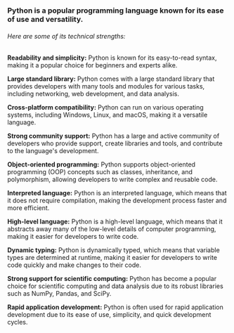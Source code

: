 
### Python is a popular programming language known for its ease of use and versatility.
###### Here are some of its technical strengths:

**Readability and simplicity:** Python is known for its easy-to-read syntax, making it a popular choice for beginners and experts alike.

**Large standard library:** Python comes with a large standard library that provides developers with many tools and modules for various tasks, including networking, web development, and data analysis.

**Cross-platform compatibility:** Python can run on various operating systems, including Windows, Linux, and macOS, making it a versatile language.

**Strong community support:** Python has a large and active community of developers who provide support, create libraries and tools, and contribute to the language's development.

**Object-oriented programming:** Python supports object-oriented programming (OOP) concepts such as classes, inheritance, and polymorphism, allowing developers to write complex and reusable code.

**Interpreted language:** Python is an interpreted language, which means that it does not require compilation, making the development process faster and more efficient.

**High-level language:** Python is a high-level language, which means that it abstracts away many of the low-level details of computer programming, making it easier for developers to write code.

**Dynamic typing:** Python is dynamically typed, which means that variable types are determined at runtime, making it easier for developers to write code quickly and make changes to their code.

**Strong support for scientific computing:** Python has become a popular choice for scientific computing and data analysis due to its robust libraries such as NumPy, Pandas, and SciPy.

**Rapid application development:** Python is often used for rapid application development due to its ease of use, simplicity, and quick development cycles.
